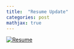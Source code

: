 ```yaml
---
title:  "Resume Update"
categories: post
mathjax: true
---
```

[![Resume](https://raw.githubusercontent.com/SeokLeeUS/seokleeus.github.io/master/_images/_Resume/Resume_Seok_Lee.jpg)](https://nbviewer.jupyter.org/github/SeokLeeUS/seokleeus.github.io/blob/master/_images/Seok_Lee_Resume_in_R.pdf)

